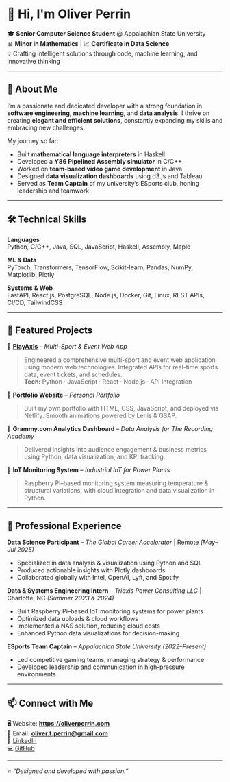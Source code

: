 # 👋 Hi, I'm Oliver Perrin

🎓 **Senior Computer Science Student** @ Appalachian State University  
📊 **Minor in Mathematics** | 📈 **Certificate in Data Science**  
💡 Crafting intelligent solutions through code, machine learning, and innovative thinking  

---

## 🚀 About Me  

I’m a passionate and dedicated developer with a strong foundation in **software engineering**, **machine learning**, and **data analysis**. I thrive on creating **elegant and efficient solutions**, constantly expanding my skills and embracing new challenges.  

My journey so far:  
- Built **mathematical language interpreters** in Haskell  
- Developed a **Y86 Pipelined Assembly simulator** in C/C++  
- Worked on **team-based video game development** in Java  
- Designed **data visualization dashboards** using d3.js and Tableau  
- Served as **Team Captain** of my university’s ESports club, honing leadership and teamwork  

---

## 🛠 Technical Skills  

**Languages**  
Python, C/C++, Java, SQL, JavaScript, Haskell, Assembly, Maple  
  
**ML & Data**  
PyTorch, Transformers, TensorFlow, Scikit-learn, Pandas, NumPy, Matplotlib, Plotly  
  
**Systems & Web**  
FastAPI, React.js, PostgreSQL, Node.js, Docker, Git, Linux, REST APIs, CI/CD, TailwindCSS  

---

## 🌟 Featured Projects  

🔹 [**PlayAxis**](https://playaxis.netlify.app/) – *Multi-Sport & Event Web App*  
> Engineered a comprehensive multi-sport and event web application using modern web technologies. Integrated APIs for real-time sports data, event tickets, and schedules.  
**Tech:** Python · JavaScript · React · Node.js · API Integration  

🔹 [**Portfolio Website**](https://oliverperrin.netlify.app/) – *Personal Portfolio*  
> Built my own portfolio with HTML, CSS, JavaScript, and deployed via Netlify. Smooth animations powered by Lenis & GSAP.  

🔹 **Grammy.com Analytics Dashboard** – *Data Analysis for The Recording Academy*  
> Delivered insights into audience engagement & business metrics using Python, data visualization, and KPI tracking.  

🔹 **IoT Monitoring System** – *Industrial IoT for Power Plants*  
> Raspberry Pi–based monitoring system measuring temperature & structural variations, with cloud integration and data visualization in Python.  

---

## 💼 Professional Experience  

**Data Science Participant** – *The Global Career Accelerator* | Remote *(May–Jul 2025)*  
- Specialized in data analysis & visualization using Python and SQL  
- Produced actionable insights with Plotly dashboards  
- Collaborated globally with Intel, OpenAI, Lyft, and Spotify  

**Data & Systems Engineering Intern** – *Triaxis Power Consulting LLC* | Charlotte, NC *(Summer 2023 & 2024)*  
- Built Raspberry Pi–based IoT monitoring systems for power plants  
- Optimized data uploads & cloud workflows  
- Implemented a NAS solution, reducing cloud costs  
- Enhanced Python data visualizations for decision-making  

**ESports Team Captain** – *Appalachian State University* *(2022–Present)*  
- Led competitive gaming teams, managing strategy & performance  
- Developed leadership and communication in high-pressure environments  

---

## 📫 Connect with Me  

🖥️ Website: **https://oliverperrin.com**  
📧 Email: **oliver.t.perrin@gmail.com**  
💼 [LinkedIn](https://www.linkedin.com/in/oliver-perrin/)  
💻 [GitHub](https://github.com/OliverPerrin)  

---

⭐️ *“Designed and developed with passion.”*  
